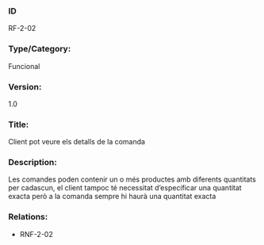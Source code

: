 ### ID
RF-2-02
### Type/Category:
Funcional
### Version:
1.0
### Title:
Client pot veure els detalls de la comanda
### Description:
Les comandes poden contenir un o més productes amb diferents quantitats per cadascun, el client tampoc té necessitat d’especificar una quantitat exacta però a la comanda sempre hi haurà una quantitat exacta
### Relations:
* RNF-2-02

